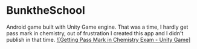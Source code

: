 # BunktheSchool
Android game built with Unity Game engine. That was a time,  I hardly get pass mark in chemistry, out of frustration I created this app and I didn't publish in that time.
[![Getting Pass Mark in Chemistry Exam - Unity Game]](https://youtu.be/ssJMyqtSU30 "Getting Pass Mark in Chemistry Exam - Unity Game")
